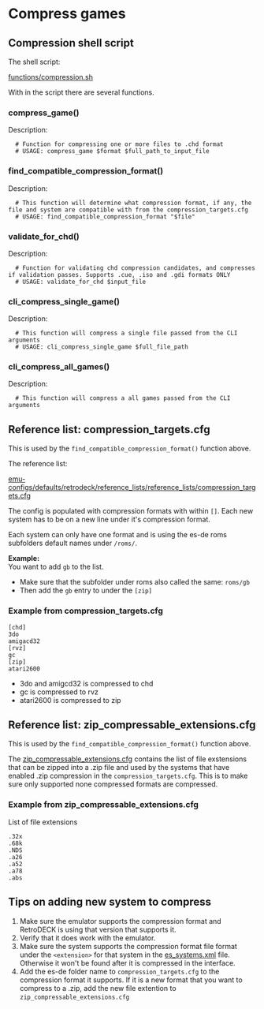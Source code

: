 # Compress games


## Compression shell script

The shell script:

[functions/compression.sh](https://github.com/XargonWan/RetroDECK/blob/main/functions/compression.sh)

With in the script there are several functions.


### compress_game()

Description:
```
  # Function for compressing one or more files to .chd format
  # USAGE: compress_game $format $full_path_to_input_file
```

### find_compatible_compression_format()


Description:
```
  # This function will determine what compression format, if any, the file and system are compatible with from the compression_targets.cfg
  # USAGE: find_compatible_compression_format "$file"
```

### validate_for_chd()

Description:
```
  # Function for validating chd compression candidates, and compresses if validation passes. Supports .cue, .iso and .gdi formats ONLY
  # USAGE: validate_for_chd $input_file
```


### cli_compress_single_game()

Description:
```
  # This function will compress a single file passed from the CLI arguments
  # USAGE: cli_compress_single_game $full_file_path
```

### cli_compress_all_games()
Description:
```
  # This function will compress a all games passed from the CLI arguments
```


## Reference list: compression_targets.cfg

This is used by the `find_compatible_compression_format()` function above.

The reference list:

[emu-configs/defaults/retrodeck/reference_lists/reference_lists/compression_targets.cfg](https://github.com/XargonWan/RetroDECK/blob/main/emu-configs/defaults/retrodeck/reference_lists/compression_targets.cfg)

The config is populated with compression formats with within `[]`.
Each new system has to be on a new line under it's compression format.

Each system can only have one format and is using the es-de roms subfolders default names under `/roms/`.<br>

**Example:** <br>
You want to add `gb` to the list.

- Make sure that the subfolder under roms also called the same: `roms/gb`
- Then add the `gb` entry to under the `[zip]`

### Example from compression_targets.cfg

```
[chd]
3do
amigacd32
[rvz]
gc
[zip]
atari2600

```

- 3do and amigcd32 is compressed to chd
- gc is compressed to rvz
- atari2600 is compressed to zip

## Reference list: zip_compressable_extensions.cfg

This is used by the `find_compatible_compression_format()` function above.

The [zip_compressable_extensions.cfg](https://github.com/XargonWan/RetroDECK/blob/main/emu-configs/defaults/retrodeck/reference_lists/zip_compressable_extensions.cfg) contains the list of file exstensions that can be zipped into a .zip file and used by the systems that have enabled .zip compression in the `compression_targets.cfg`. This is to make sure only supported none compressed formats are compressed.


### Example from zip_compressable_extensions.cfg

List of file extensions

```
.32x
.68k
.NDS
.a26
.a52
.a78
.abs
```


## Tips on adding new system to compress

1. Make sure the emulator supports the compression format and RetroDECK is using that version that supports it.
2. Verify that it does work with the emulator.
3. Make sure the system supports the compression format file format under the `<extension>` for that system in the [es_systems.xml](https://github.com/XargonWan/RetroDECK/blob/main/es-configs/es_systems.xml)  file. Otherwise it won't be found after it is compressed in the interface.
4. Add the es-de folder name to `compression_targets.cfg` to the compression format it supports. If it is a new format that you want to compress to a .zip, add the new file extention to `zip_compressable_extensions.cfg`

